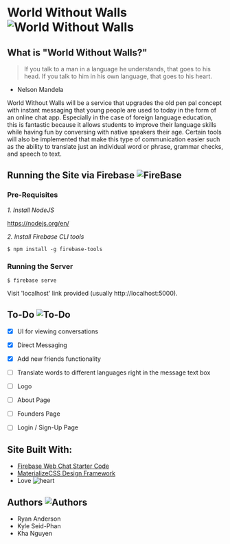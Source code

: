 # World Without Walls ![World Without Walls](https://maxcdn.icons8.com/Color/PNG/48/Messaging/chat-48.png "World Without Walls")

## What is "World Without Walls?"
> If you talk to a man in a language he understands, that goes to his head. If you talk to him in his own language, that goes to his heart.
 - Nelson Mandela

World Without Walls will be a service that upgrades the old pen pal concept with instant messaging that young people are used to today in the form of an online chat app. Especially in the case of foreign language education, this is fantastic because it allows students to improve their language skills while having fun by conversing with native speakers their age. Certain tools will also be implemented that make this type of communication easier such as the ability to translate just an individual word or phrase, grammar checks, and speech to text.

## Running the Site via Firebase ![FireBase](https://maxcdn.icons8.com/Color/PNG/24/Astrology/fire_element-24.png)

### Pre-Requisites

*1. Install NodeJS*

https://nodejs.org/en/

*2. Install Firebase CLI tools*

```shell
$ npm install -g firebase-tools
```

### Running the  Server

```shell
$ firebase serve
```

Visit 'localhost' link provided (usually http://localhost:5000).

## To-Do ![To-Do](https://maxcdn.icons8.com/Color/PNG/24/Business/todo_list-24.png)
- [x] UI for viewing conversations
- [x] Direct Messaging
- [x] Add new friends functionality
- [ ] Translate words to different languages right in the message text box
- [ ] Logo
- [ ] About Page
- [ ] Founders Page
- [ ] Login / Sign-Up Page


## Site Built With:
- [Firebase Web Chat Starter Code](https://codelabs.developers.google.com/codelabs/firebase-web/#0)
- [MaterializeCSS Design Framework](http://materializecss.com)
- Love ![heart](https://maxcdn.icons8.com/office/PNG/16/Gaming/hearts-16.png "Love")


## Authors ![Authors](https://maxcdn.icons8.com/Color/PNG/24/Business/conference_call-24.png)
- Ryan Anderson
- Kyle Seid-Phan
- Kha Nguyen
